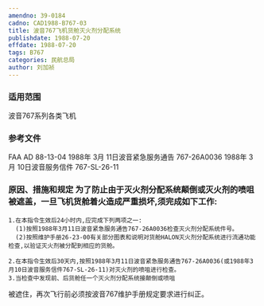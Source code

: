 ```yaml
---
amendno: 39-0184  
cadno: CAD1988-B767-03  
title: 波音767飞机货舱灭火剂分配系统  
publishdate: 1988-07-20  
effdate: 1988-07-20  
tags: B767  
categories: 民航总局  
author: 刘加祯  
---
```

  
### 适用范围  
波音767系列各类飞机  
  
<!--more-->  
### 参考文件  
FAA AD 88-13-04 1988年 3月 11日波音紧急服务通告 767-26A0036 1988年 3月 10日波音服务信件 767-SL-26-11  
  
### 原因、措施和规定     为了防止由于灭火剂分配系统颠倒或灭火剂的喷咀被遮盖，一旦飞机货舱着火造成严重损坏,须完成如下工作:  
    1.在本指令生效后24小时内,应完成下列两项之一:  
      (1)按照1988年3月11日波音紧急服务通告767-26A0036检查灭火剂分配系统件号。  
      (2)按照维护手册26-23-00有关部分图表和说明对货舱HALON灭火剂分配系统进行流通功能检查,以验证灭火剂被分配到相应的货舱。  
  
    2.在本指令生效后30天内,按照1988年3月11日波音紧急服务通告767-26A0036(或1988年3月10日波音服务信件767-SL-26-11)对灭火剂的喷咀进行检查。  
    3.当检查中发现前、后货舱任一个灭火剂分配系统接颠倒或喷咀  
  
被遮住，再次飞行前必须按波音767维护手册规定要求进行纠正。  
